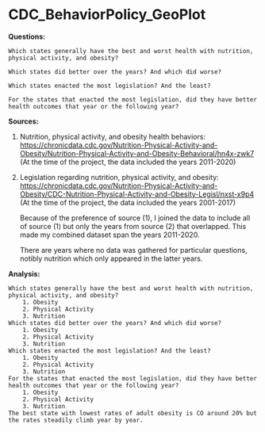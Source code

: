 # CDC_BehaviorPolicy_GeoPlot
**Questions:**

    Which states generally have the best and worst health with nutrition, physical activity, and obesity?

    Which states did better over the years? And which did worse?

    Which states enacted the most legislation? And the least?
    
    For the states that enacted the most legislation, did they have better health outcomes that year or the following year? 

**Sources:**
1. Nutrition, physical activity, and obesity health behaviors: 
    https://chronicdata.cdc.gov/Nutrition-Physical-Activity-and-Obesity/Nutrition-Physical-Activity-and-Obesity-Behavioral/hn4x-zwk7
    (At the time of the project, the data included the years 2011-2020)
    
2. Legislation regarding nutrition, physical activity, and obesity:
    https://chronicdata.cdc.gov/Nutrition-Physical-Activity-and-Obesity/CDC-Nutrition-Physical-Activity-and-Obesity-Legisl/nxst-x9p4
    (At the time of the project, the data included the years 2001-2017)
    
    Because of the preference of source (1), I joined the data to include all of source (1) but only the years from source (2) that overlapped.
    This made my combined dataset span the years 2011-2020.
    
    There are years where no data was gathered for particular questions, notibly nutrition which only appeared in the latter years.

**Analysis:**
    
    Which states generally have the best and worst health with nutrition, physical activity, and obesity?
        1. Obesity
        2. Physical Activity
        3. Nutrition
    Which states did better over the years? And which did worse?
        1. Obesity
        2. Physical Activity
        3. Nutrition
    Which states enacted the most legislation? And the least?
        1. Obesity
        2. Physical Activity
        3. Nutrition
    For the states that enacted the most legislation, did they have better health outcomes that year or the following year? 
        1. Obesity
        2. Physical Activity
        3. Nutrition
    The best state with lowest rates of adult obesity is CO around 20% but the rates steadily climb year by year. 
